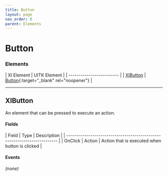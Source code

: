 ```yaml
---
title: Button
layout: page
nav_order: 0
parent: Elements
---
```


# Button

### Elements

| XI Element | UITK Element |
| ------------------------- |
| [XIButton](#xibutton) | [Button](https://docs.unity3d.com/Manual/UIE-uxml-element-Button.html){:target="_blank" rel="noopener"} |

---

## XIButton

An element that can be pressed to execute an action.

#### Fields

| Field   | Type           | Description                                    |
| ------------------------------------------------------------------------- |
| OnClick | Action         | Action that is executed when button is clicked |

#### Events

*(none)*


